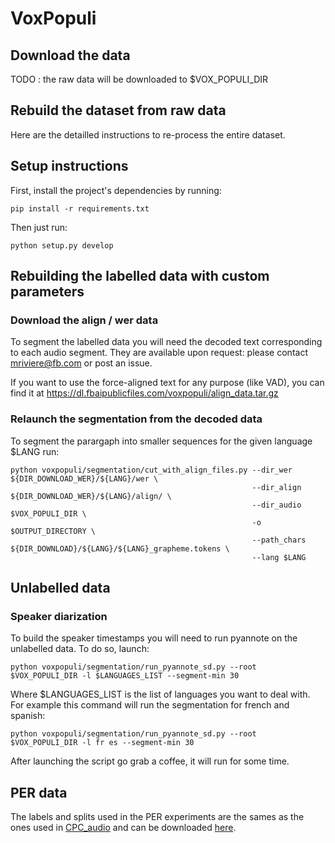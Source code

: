 # VoxPopuli

## Download the data

TODO : the raw data will be downloaded to $VOX_POPULI_DIR

## Rebuild the dataset from raw data

Here are the detailled instructions to re-process the entire dataset.

## Setup instructions

First, install the project's dependencies by running:
```
pip install -r requirements.txt
```

Then just run:
```
python setup.py develop
```

## Rebuilding the labelled data with custom parameters

### Download the align / wer data

To segment the labelled data you will need the decoded text corresponding to each audio segment. They are available upon request: please contact mriviere@fb.com or post an issue. 

If you want to use the force-aligned text for any purpose (like VAD), you can find it at https://dl.fbaipublicfiles.com/voxpopuli/align_data.tar.gz

### Relaunch the segmentation from the decoded data

To segment the parargaph into smaller sequences for the given language $LANG run:

```
python voxpopuli/segmentation/cut_with_align_files.py --dir_wer ${DIR_DOWNLOAD_WER}/${LANG}/wer \
                                                      --dir_align ${DIR_DOWNLOAD_WER}/${LANG}/align/ \
                                                      --dir_audio $VOX_POPULI_DIR \
                                                      -o $OUTPUT_DIRECTORY \
                                                      --path_chars ${DIR_DOWNLOAD}/${LANG}/${LANG}_grapheme.tokens \
                                                      --lang $LANG
```

## Unlabelled data

### Speaker diarization

To build the speaker timestamps you will need to run pyannote on the unlabelled data. To do so, launch:

```
python voxpopuli/segmentation/run_pyannote_sd.py --root $VOX_POPULI_DIR -l $LANGUAGES_LIST --segment-min 30
```

Where $LANGUAGES_LIST is the list of languages you want to deal with. For example this command will run the segmentation for french and spanish:

```
python voxpopuli/segmentation/run_pyannote_sd.py --root $VOX_POPULI_DIR -l fr es --segment-min 30
```

After launching the script go grab a coffee, it will run for some time.

## PER data

The labels and splits used in the PER experiments are the sames as the ones used in [CPC_audio](https://github.com/facebookresearch/CPC_audio) and can be downloaded [here](https://dl.fbaipublicfiles.com/cpc_audio/common_voices_splits.tar.gz).